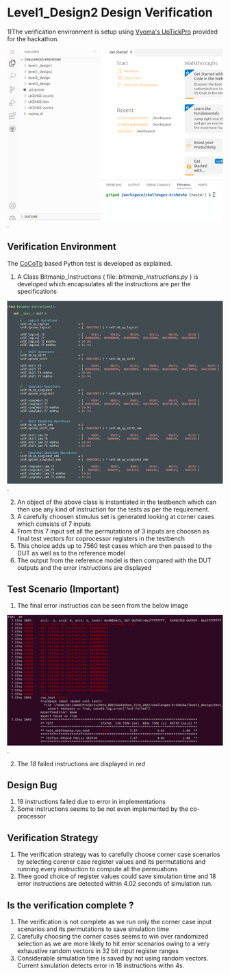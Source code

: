 # Level1_Design2 Design Verification

1)The verification environment is setup using [Vyoma's UpTickPro](https://vyomasystems.com) provided for the hackathon.

![alt text for screen readers](./../id/vyoma_id_Sheshu_Ramanandan.png "id Sheshu Ramanandan").

## Verification Environment

The [CoCoTb](https://www.cocotb.org/) based Python test is developed as explained.
1) A Class Bitmanip_Instructions ( file: *bitmanip_instructions.py* ) is developed which encapsulates all the instructions are per the specifications

![alt text for screen readers](./images/bitmanip_class.png "bitmanip class").

2) An object of the above class is instantiated in the testbench which can then use any kind of instruction for the tests as per the requirement.
3) A carefully choosen stimulus set is generated looking at corner cases which consists of 7 inputs
4) From this 7 input set all the permutations of 3 inputs are choosen as final test vectors for coprocessor registers in the testbench
5) This choice adds up to 7560 test cases which are then passed to the DUT as well as to the reference model
7) The output from the reference model is then compared with the DUT outputs and the error instructions are displayed

## Test Scenario **(Important)**

1) The final error instructios can be seen from the below image

![alt text for screen readers](./images/level2_design_error.png "level2_design Test cases").

2) The *18* failed instructions are displayed in *red*


## Design Bug

1) 18 instructions failed due to error in implementations
2) Some instructions seems to be not even implemented by the co-processor


## Verification Strategy

1) The verification strategy was to carefully choose corner case scenarios by selecting corener case register values and its permutations and running every instruction to compute all the permuations
2) Thee good choice of register values could save simulation time and 18 error instructions are detected within 4.02 seconds of simulation run.

## Is the verification complete ?

1) The verification is not complete as we run only the corner case input scenarios and its permutations to save sinulation time
2) Carefully choosing the corner cases seems to win over randomized selection as we are more likely to hit error scenarios owing to a very exhaustive random vectors in 32 bit input register ranges
3) Considerable simulation time is saved by not using random vectors. Current simulation detects error in 18 instructions withn 4s.
